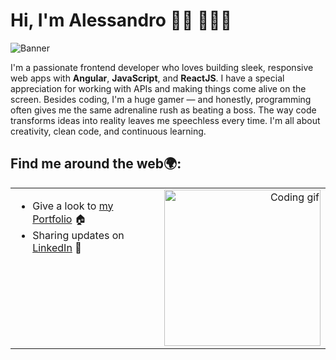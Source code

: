 # Hi, I'm Alessandro 👋🏽	👨🏽‍💻

![Banner](https://user-images.githubusercontent.com/10498744/210012254-234538ff-d198-48aa-8964-37e6fd45d227.gif)

I'm a passionate frontend developer who loves building sleek,
responsive web apps with **Angular**, **JavaScript**, and **ReactJS**.
I have a special appreciation for working with APIs and making things
come alive on the screen.
Besides coding, I'm a huge gamer — and honestly, programming often gives me
the same adrenaline rush as beating a boss.
The way code transforms ideas into reality leaves me speechless every time.
I'm all about creativity, clean code, and continuous learning.

## Find me around the web🌍:

<table cellspacing="20">
  <tr>
    <td valign="top" style="padding-right: 40px;">
      <ul>
        <li>Give a look to <a href="https://www.alessandro-argenziano.com" target="_blank">my Portfolio</a> 🏠</li>
        <li>Sharing updates on <a href="https://www.linkedin.com/in/alessandro-argenziano/" target="_blank">LinkedIn</a> 💼</li>
      </ul>
    </td>
    <td valign="top" style="text-align: right;">
      <img src="https://media3.giphy.com/media/v1.Y2lkPTc5MGI3NjExMTByMWxzbGp1eDd5YW93ajBidXphNjk3cnk5OTR4ejBqYW94eWxsZCZlcD12MV9pbnRlcm5hbF9naWZfYnlfaWQmY3Q9Zw/fQZX2aoRC1Tqw/giphy.gif" width="250" alt="Coding gif" />
    </td>
  </tr>
</table>
